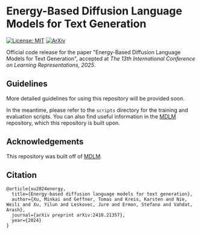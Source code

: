 # Energy-Based Diffusion Language Models for Text Generation

[![License: MIT](https://img.shields.io/badge/License-MIT-yellow.svg)](https://github.com/MinkaiXu/Energy-Diffusion-LLM/LICENSE)
[![ArXiv](http://img.shields.io/badge/cs.LG-arXiv%3A2305.01140-B31B1B.svg)](https://arxiv.org/abs/2410.21357)

Official code release for the paper "Energy-Based Diffusion Language Models for Text Generation", accepted at *The 13th International Conference on Learning Representations, 2025*.

## Guidelines

More detailed guidelines for using this repository will be provided soon. 

In the meantime, please refer to the `scripts` directory for the training and evaluation scripts. 
You can also find useful information in the [MDLM](https://github.com/kuleshov-group/mdlm) repository, which this repository is built upon.

## Acknowledgements

This repository was built off of [MDLM](https://github.com/kuleshov-group/mdlm).

## Citation
```
@article{xu2024energy,
  title={Energy-based diffusion language models for text generation},
  author={Xu, Minkai and Geffner, Tomas and Kreis, Karsten and Nie, Weili and Xu, Yilun and Leskovec, Jure and Ermon, Stefano and Vahdat, Arash},
  journal={arXiv preprint arXiv:2410.21357},
  year={2024}
}
```

